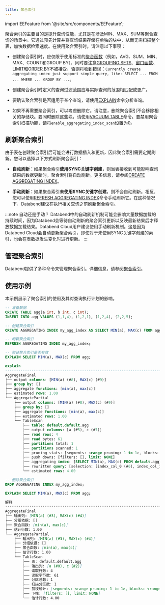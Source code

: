 ```yaml
---
title: 聚合索引
---
```

import EEFeature from '@site/src/components/EEFeature';

<EEFeature featureName='AGGREGATING INDEX'/>

聚合索引的主要目的是提升查询性能，尤其是在涉及MIN、MAX、SUM等聚合查询的场景中。它通过预先计算并将查询结果存储在单独的块中，从而无需扫描整个表，加快数据检索速度。在使用聚合索引时，请注意以下事项：

- 创建聚合索引时，应仅限于使用标准的[聚合函数](/sql/sql-functions/aggregate-functions/)（例如，AVG、SUM、MIN、MAX、COUNT和GROUP BY），同时要注意[GROUPING SETS](../54-query/01-groupby/group-by-grouping-sets.md)、[窗口函数](/sql/sql-functions/window-functions/)、[LIMIT](/sql/sql-commands/query-syntax/query-select#limit-clause)和[ORDER BY](/sql/sql-commands/query-syntax/query-select#order-by-clause)不被接受，否则将收到错误：`Currently create aggregating index just support simple query, like: SELECT ... FROM ... WHERE ... GROUP BY ...`。

- 创建聚合索引时定义的查询过滤范围应与实际查询的范围相匹配或更广。

- 要确认聚合索引是否适用于某个查询，请使用[EXPLAIN](/sql/sql-commands/explain-cmds/explain)命令分析查询。

- 如果不再需要聚合索引，可以考虑删除它。请注意，删除聚合索引不会移除相关的存储块。要同时删除这些块，请使用[VACUUM TABLE](/sql/sql-commands/ddl/table/vacuum-table)命令。要禁用聚合索引扫描功能，请将`enable_aggregating_index_scan`设置为0。

## 刷新聚合索引

由于表在创建聚合索引后可能会进行数据插入和更新，因此聚合索引需要定期刷新。您可以选择以下方式刷新聚合索引：

- **自动刷新**：如果聚合索引**使用SYNC关键字创建**，则当表接收到可能影响查询结果的数据更新时，聚合索引将自动刷新。更多信息，请参阅[CREATE AGGREGATING INDEX](/sql/sql-commands/ddl/aggregating-index/create-aggregating-index)。

- **手动刷新**：如果聚合索引**未使用SYNC关键字创建**，则不会自动刷新。相反，您可以使用[REFRESH AGGREGATING INDEX](/sql/sql-commands/ddl/aggregating-index/refresh-aggregating-index)命令手动刷新它。在这种情况下，Databend建议在执行相关查询之前刷新聚合索引。

:::note 自动还是手动？
Databend中的自动刷新机制可能会影响大量数据加载的持续时间，因为Databend会等待自动刷新的聚合索引更新以反映最新结果后才释放数据加载结果。Databend Cloud用户建议使用手动刷新机制。这是因为Databend Cloud会自动更新聚合索引，即使对于未使用SYNC关键字创建的索引，也会在表数据发生变化时进行更新。
:::

## 管理聚合索引

Databend提供了多种命令来管理聚合索引。详细信息，请参阅[聚合索引](/sql/sql-commands/ddl/aggregating-index/)。

## 使用示例

本示例展示了聚合索引的使用及其对查询执行计划的影响。

```sql
-- 准备数据
CREATE TABLE agg(a int, b int, c int);
INSERT INTO agg VALUES (1,1,4), (1,2,1), (1,2,4), (2,2,5);

-- 创建聚合索引
CREATE AGGREGATING INDEX my_agg_index AS SELECT MIN(a), MAX(c) FROM agg;

-- 刷新聚合索引
REFRESH AGGREGATING INDEX my_agg_index;

-- 验证聚合索引是否有效
EXPLAIN SELECT MIN(a), MAX(c) FROM agg;

explain                                                                                                               |
----------------------------------------------------------------------------------------------------------------------+
AggregateFinal                                                                                                        |
├── output columns: [MIN(a) (#8), MAX(c) (#9)]                                                                        |
├── group by: []                                                                                                      |
├── aggregate functions: [min(a), max(c)]                                                                             |
├── estimated rows: 1.00                                                                                              |
└── AggregatePartial                                                                                                  |
    ├── output columns: [MIN(a) (#8), MAX(c) (#9)]                                                                    |
    ├── group by: []                                                                                                  |
    ├── aggregate functions: [min(a), max(c)]                                                                         |
    ├── estimated rows: 1.00                                                                                          |
    └── TableScan                                                                                                     |
        ├── table: default.default.agg                                                                                |
        ├── output columns: [a (#5), c (#7)]                                                                          |
        ├── read rows: 4                                                                                              |
        ├── read bytes: 61                                                                                            |
        ├── partitions total: 1                                                                                       |
        ├── partitions scanned: 1                                                                                     |
        ├── pruning stats: [segments: <range pruning: 1 to 1>, blocks: <range pruning: 1 to 1, bloom pruning: 0 to 0>]|
        ├── push downs: [filters: [], limit: NONE]                                                                    |
        ├── aggregating index: [SELECT MIN(a), MAX(c) FROM default.agg]                                               |
        ├── rewritten query: [selection: [index_col_0 (#0), index_col_1 (#1)]]                                        |
        └── estimated rows: 4.00                                                                                      |

-- 删除聚合索引
DROP AGGREGATING INDEX my_agg_index;

EXPLAIN SELECT MIN(a), MAX(c) FROM agg;
```

```markdown
解释                                                                                                               |
----------------------------------------------------------------------------------------------------------------------+
AggregateFinal                                                                                                        |
├── 输出列: [MIN(a) (#3), MAX(c) (#4)]                                                                                 |
├── 分组依据: []                                                                                                      |
├── 聚合函数: [min(a), max(c)]                                                                                         |
├── 估计行数: 1.00                                                                                                    |
└── AggregatePartial                                                                                                  |
    ├── 输出列: [MIN(a) (#3), MAX(c) (#4)]                                                                             |
    ├── 分组依据: []                                                                                                  |
    ├── 聚合函数: [min(a), max(c)]                                                                                     |
    ├── 估计行数: 1.00                                                                                                |
    └── TableScan                                                                                                     |
        ├── 表: default.default.agg                                                                                     |
        ├── 输出列: [a (#0), c (#2)]                                                                                   |
        ├── 读取行数: 4                                                                                                |
        ├── 读取字节数: 61                                                                                            |
        ├── 分区总数: 1                                                                                               |
        ├── 扫描分区数: 1                                                                                             |
        ├── 剪枝统计: [segments: <range pruning: 1 to 1>, blocks: <range pruning: 1 to 1, bloom pruning: 0 to 0>]     |
        ├── 下推: [filters: [], limit: NONE]                                                                           |
        └── 估计行数: 4.00                                                                                            |
```